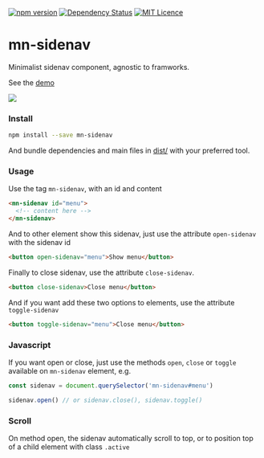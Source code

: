 [![npm version](https://badge.fury.io/js/mn-sidenav.svg)](https://badge.fury.io/js/mn-sidenav)
[![Dependency Status](https://gemnasium.com/badges/github.com/minimalist-components/mn-sidenav.svg)](https://gemnasium.com/github.com/minimalist-components/mn-sidenav)
[![MIT Licence](https://badges.frapsoft.com/os/mit/mit.svg?v=103)](https://opensource.org/licenses/mit-license.php)   

# mn-sidenav

Minimalist sidenav component, agnostic to framworks.

See the [demo](https://minimalist-components.github.io/mn-sidenav/)

<a href="https://minimalist-components.github.io/mn-sidenav/">
<img src="https://raw.githubusercontent.com/minimalist-components/mn-sidenav/master/preview.gif">
</a>

### Install

```sh
npm install --save mn-sidenav
```

And bundle dependencies and main files in [dist/](https://github.com/minimalist-components/mn-sidenav/tree/master/dist) with your preferred tool.


### Usage

Use the tag `mn-sidenav`, with an id and content

```html
<mn-sidenav id="menu">
  <!-- content here -->
</mn-sidenav>
```

And to other element show this sidenav, just use the attribute `open-sidenav` with the sidenav id

```html
<button open-sidenav="menu">Show menu</button>
```

Finally to close sidenav, use the attribute `close-sidenav`.

```html
<button close-sidenav>Close menu</button>
```

And if you want add these two options to elements, use the attribute `toggle-sidenav`

```html
<button toggle-sidenav="menu">Close menu</button>
```

### Javascript
If you want open or close, just use the methods `open`, `close` or `toggle` available on `mn-sidenav` element, e.g.

```js
const sidenav = document.querySelector('mn-sidenav#menu')

sidenav.open() // or sidenav.close(), sidenav.toggle()
```

### Scroll

On method open, the sidenav automatically scroll to top, or to position top of a child element with class `.active`
